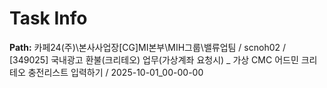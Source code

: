 # Task Info

**Path:** 카페24(주)\본사사업장\[CG]MI본부\MIH그룹\밸류업팀 / scnoh02 / [349025] 국내광고 환불(크리테오) 업무(가상계좌 요청시) _ 가상 CMC 어드민 크리테오 충전리스트 입력하기 / 2025-10-01_00-00-00

